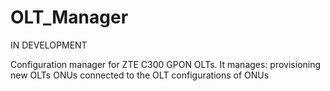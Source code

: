 # OLT_Manager
IN DEVELOPMENT

Configuration manager for ZTE C300 GPON OLTs.
It manages:
  provisioning new OLTs
  ONUs connected to the OLT
  configurations of ONUs
